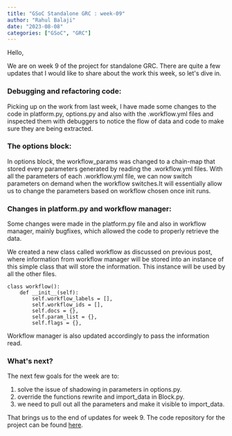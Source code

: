 ```yaml
---
title: "GSoC Standalone GRC : week-09"
author: "Rahul Balaji"
date: "2023-08-08"
categories: ["GSoC", "GRC"]
---
```

Hello,

We are on week 9 of the project for standalone GRC. There are quite a few updates that I would like to share about the work this week, so let's dive in.

### Debugging and refactoring code:

Picking up on the work from last week, I have made some changes to the code in platform.py, options.py and also with the .workflow.yml files and inspected them with debuggers to notice the flow of data and code to make sure they are being extracted.

### The options block:

In options block, the workflow_params was changed to a chain-map that stored every parameters generated by reading the .workflow.yml files. With all the parameters of each .workflow.yml file, we can now switch parameters on demand when the workflow switches.It will essentially allow us to change the parameters based on workflow chosen once init runs.

### Changes in platform.py and workflow manager:

Some changes were made in the platform.py file and also in workflow manager, mainly bugfixes, which allowed the code to properly retrieve the data.

We created a new class called workflow as discussed on previous post, where information from workflow manager will be stored into an instance of this simple class that will store the information. This instance will be used by all the other files.

```
class workflow():
	def __init__(self):
		self.workflow_labels = [],
		self.workflow_ids = [],
		self.docs = {},
		self.param_list = {},
		self.flags = {},
```

Workflow manager is also updated accordingly to pass the information read.

### What's next?

The next few goals for the week are to:

1. solve the issue of shadowing in parameters in options.py.
2. override the functions rewrite and import_data in Block.py.
3. we need to pull out all the parameters and make it visible to import_data.

That brings us to the end of updates for week 9.
The code repository for the project can be found [here](https://github.com/haru-02/gnuradio-companion/tree/pyproject).
